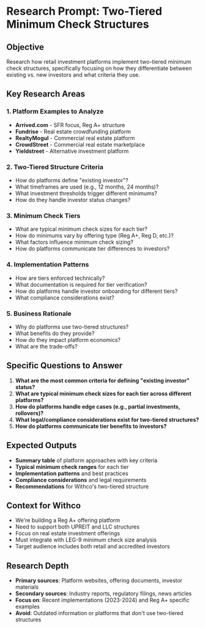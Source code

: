 # Research Prompt: Two-Tiered Minimum Check Structures

## Objective

Research how retail investment platforms implement two-tiered minimum check structures, specifically focusing on how they differentiate between existing vs. new investors and what criteria they use.

## Key Research Areas

### 1. Platform Examples to Analyze

- **Arrived.com** - SFR focus, Reg A+ structure
- **Fundrise** - Real estate crowdfunding platform
- **RealtyMogul** - Commercial real estate platform
- **CrowdStreet** - Commercial real estate marketplace
- **Yieldstreet** - Alternative investment platform

### 2. Two-Tiered Structure Criteria

- How do platforms define "existing investor"?
- What timeframes are used (e.g., 12 months, 24 months)?
- What investment thresholds trigger different minimums?
- How do they handle investor status changes?

### 3. Minimum Check Tiers

- What are typical minimum check sizes for each tier?
- How do minimums vary by offering type (Reg A+, Reg D, etc.)?
- What factors influence minimum check sizing?
- How do platforms communicate tier differences to investors?

### 4. Implementation Patterns

- How are tiers enforced technically?
- What documentation is required for tier verification?
- How do platforms handle investor onboarding for different tiers?
- What compliance considerations exist?

### 5. Business Rationale

- Why do platforms use two-tiered structures?
- What benefits do they provide?
- How do they impact platform economics?
- What are the trade-offs?

## Specific Questions to Answer

1. **What are the most common criteria for defining "existing investor" status?**
2. **What are typical minimum check sizes for each tier across different platforms?**
3. **How do platforms handle edge cases (e.g., partial investments, rollovers)?**
4. **What legal/compliance considerations exist for two-tiered structures?**
5. **How do platforms communicate tier benefits to investors?**

## Expected Outputs

- **Summary table** of platform approaches with key criteria
- **Typical minimum check ranges** for each tier
- **Implementation patterns** and best practices
- **Compliance considerations** and legal requirements
- **Recommendations** for Withco's two-tiered structure

## Context for Withco

- We're building a Reg A+ offering platform
- Need to support both UPREIT and LLC structures
- Focus on real estate investment offerings
- Must integrate with LEG-9 minimum check size analysis
- Target audience includes both retail and accredited investors

## Research Depth

- **Primary sources**: Platform websites, offering documents, investor materials
- **Secondary sources**: Industry reports, regulatory filings, news articles
- **Focus on**: Recent implementations (2023-2024) and Reg A+ specific examples
- **Avoid**: Outdated information or platforms that don't use two-tiered structures
